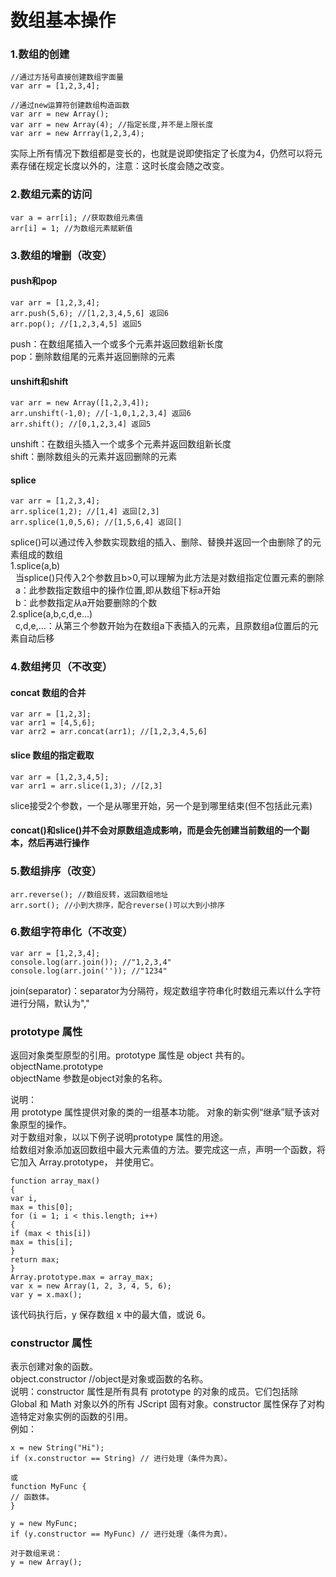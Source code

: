 # 数组基本操作
### 1.数组的创建
```
//通过方括号直接创建数组字面量
var arr = [1,2,3,4];

//通过new运算符创建数组构造函数
var arr = new Array();
var arr = new Array(4); //指定长度,并不是上限长度
var arr = new Arrray(1,2,3,4);
```
实际上所有情况下数组都是变长的，也就是说即使指定了长度为4，仍然可以将元素存储在规定长度以外的，注意：这时长度会随之改变。
### 2.数组元素的访问
```
var a = arr[i]; //获取数组元素值
arr[i] = 1; //为数组元素赋新值
```
### 3.数组的增删（改变）
#### push和pop
```
var arr = [1,2,3,4];
arr.push(5,6); //[1,2,3,4,5,6] 返回6
arr.pop(); //[1,2,3,4,5] 返回5
```
push：在数组尾插入一个或多个元素并返回数组新长度  
pop：删除数组尾的元素并返回删除的元素

#### unshift和shift
```
var arr = new Array([1,2,3,4]);
arr.unshift(-1,0); //[-1,0,1,2,3,4] 返回6
arr.shift(); //[0,1,2,3,4] 返回5
```
unshift：在数组头插入一个或多个元素并返回数组新长度  
shift：删除数组头的元素并返回删除的元素

#### splice
```
var arr = [1,2,3,4];
arr.splice(1,2); //[1,4] 返回[2,3]
arr.splice(1,0,5,6); //[1,5,6,4] 返回[]
```
splice()可以通过传入参数实现数组的插入、删除、替换并返回一个由删除了的元素组成的数组  
1.splice(a,b)  
&nbsp;&nbsp;当splice()只传入2个参数且b>0,可以理解为此方法是对数组指定位置元素的删除  
&nbsp;&nbsp;a：此参数指定数组中的操作位置,即从数组下标a开始  
&nbsp;&nbsp;b：此参数指定从a开始要删除的个数  
2.splice(a,b,c,d,e...)  
&nbsp;&nbsp;c,d,e,...：从第三个参数开始为在数组a下表插入的元素，且原数组a位置后的元素自动后移

### 4.数组拷贝（不改变）
#### concat 数组的合并
```
var arr = [1,2,3];
var arr1 = [4,5,6];
var arr2 = arr.concat(arr1); //[1,2,3,4,5,6]
```
#### slice 数组的指定截取
```
var arr = [1,2,3,4,5];
var arr1 = arr.slice(1,3); //[2,3] 
```
slice接受2个参数，一个是从哪里开始，另一个是到哪里结束(但不包括此元素)
#### concat()和slice()并不会对原数组造成影响，而是会先创建当前数组的一个副本，然后再进行操作

### 5.数组排序（改变）
```
arr.reverse(); //数组反转，返回数组地址
arr.sort(); //小到大排序，配合reverse()可以大到小排序
```
### 6.数组字符串化（不改变）
```
var arr = [1,2,3,4];
console.log(arr.join()); //"1,2,3,4"
console.log(arr.join('')); //"1234"
```
join(separator)：separator为分隔符，规定数组字符串化时数组元素以什么字符进行分隔，默认为","

### prototype 属性

返回对象类型原型的引用。prototype 属性是 object 共有的。  
objectName.prototype  
objectName 参数是object对象的名称。  

说明：  
用 prototype 属性提供对象的类的一组基本功能。 对象的新实例“继承”赋予该对象原型的操作。  
对于数组对象，以以下例子说明prototype 属性的用途。  
给数组对象添加返回数组中最大元素值的方法。要完成这一点，声明一个函数，将它加入 Array.prototype， 并使用它。  
```
function array_max()
{
var i,
max = this[0];
for (i = 1; i < this.length; i++)
{
if (max < this[i])
max = this[i];
}
return max;
}
Array.prototype.max = array_max;
var x = new Array(1, 2, 3, 4, 5, 6);
var y = x.max();
```
该代码执行后，y 保存数组 x 中的最大值，或说 6。

### constructor 属性

表示创建对象的函数。  
object.constructor //object是对象或函数的名称。  
说明：constructor 属性是所有具有 prototype 的对象的成员。它们包括除 Global 和 Math 对象以外的所有 JScript 固有对象。constructor 属性保存了对构造特定对象实例的函数的引用。  
例如：  
```
x = new String("Hi");
if (x.constructor == String) // 进行处理（条件为真）。

或
function MyFunc {
// 函数体。
}

y = new MyFunc;
if (y.constructor == MyFunc) // 进行处理（条件为真）。

对于数组来说：
y = new Array();
```
